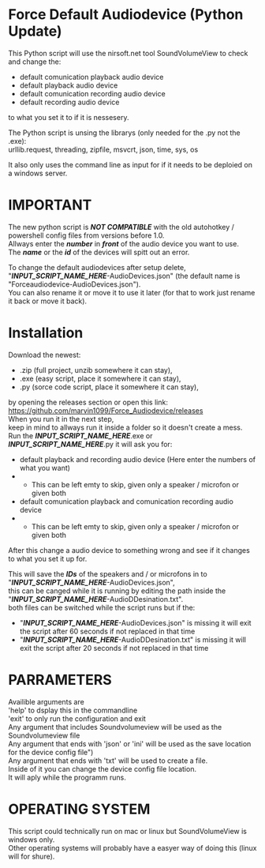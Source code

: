 # Force Default Audiodevice (Python Update)
This Python script will use the nirsoft.net tool SoundVolumeView to check and change the:
- default comunication playback audio device
- default playback audio device
- default comunication recording audio device
- default recording audio device       

to what you set it to if it is nessesery.

The Python script is unsing the librarys (only needed for the .py not the .exe):  
urllib.request, threading, zipfile, msvcrt, json, time, sys, os 

It also only uses the command line as input for if it needs to be deploied on a windows server.  

# IMPORTANT
The new python script is ***NOT COMPATIBLE*** with the old autohotkey / powershell config files from versions before 1.0.      
Allways enter the ***number*** in ***front*** of the audio device you want to use.	    
The ***name*** or the ***id*** of the devices will spitt out an error.       

To change the default audiodevices after setup delete,	     
"***INPUT_SCRIPT_NAME_HERE***-AudioDevices.json" (the default name is "Forceaudiodevice-AudioDevices.json").	          
You can also rename it or move it to use it later (for that to work just rename it back or move it back).	        

# Installation
Download the newest:
- .zip (full project, unzib somewhere it can stay),
- .exe (easy script, place it somewhere it can stay), 
- .py (sorce code script, place it somewhere it can stay), 

by opening the releases section or open this link:     
https://github.com/marvin1099/Force_Audiodevice/releases  
When you run it in the next step,  
keep in mind to allways run it inside a folder so it doesn't create a mess.   
Run the ***INPUT_SCRIPT_NAME_HERE***.exe or ***INPUT_SCRIPT_NAME_HERE***.py it will ask you for:
- default playback and recording audio device (Here enter the numbers of what you want)
- - This can be left emty to skip, given only a speaker / microfon or given both
- default comunication playback and comunication recording audio device
- - This can be left emty to skip, given only a speaker / microfon or given both

After this change a audio device to something wrong and see if it changes to what you set it up for.

This will save the ***IDs*** of the speakers and / or microfons in to "***INPUT_SCRIPT_NAME_HERE***-AudioDevices.json",           
this can be canged while it is running by editing the path inside the "***INPUT_SCRIPT_NAME_HERE***-AudioDDesination.txt".         
both files can be switched while the script runs but if the:      
- "***INPUT_SCRIPT_NAME_HERE***-AudioDevices.json" is missing it will exit the script after 60 seconds if not replaced in that time
- "***INPUT_SCRIPT_NAME_HERE***-AudioDDesination.txt" is missing it will exit the script after 20 seconds if not replaced in that time

# PARRAMETERS
Availible arguments are       
'help' to dsplay this in the commandline       
'exit' to only run the configuration and exit       
Any argument that includes Soundvolumeview will be used as the Soundvolumeview file       
Any argument that ends with 'json' or 'ini' will be used as the save location for the device config file")       
Any argument that ends with 'txt' will be used to create a file.       
        Inside of it you can change the device config file location.       
                It will aply while the programm runs.
                

# OPERATING SYSTEM
This script could technically run on mac or linux but SoundVolumeView is windows only.       
Other operating systems will probably have a easyer way of doing this (linux will for shure).
